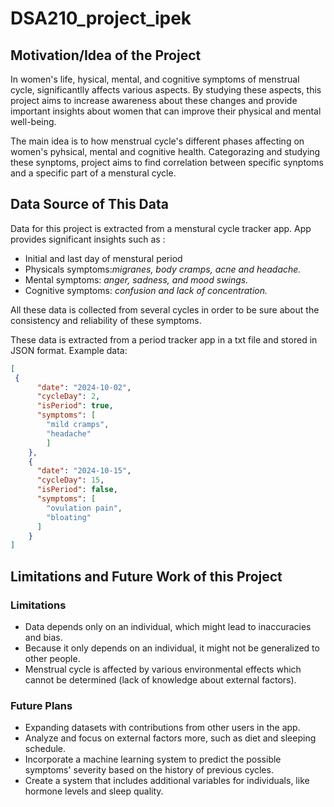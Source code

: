 # DSA210_project_ipek

## Motivation/Idea of the Project 

In women's life, hysical, mental, and cognitive symptoms of menstrual cycle, significantlly affects various aspects. By studying these aspects, this project aims to increase awareness about these changes and provide important insights about women that can improve their physical and mental well-being.

The main idea is to how menstrual cycle's different phases affecting on women's pyhsical, mental and cognitive health. Categorazing and studying these synptoms, project aims to find correlation between specific synptoms and a specific part of a menstural cycle.


## Data Source of This Data

Data for this project is extracted from a menstural cycle tracker app. App provides significant insights such as :
  * Initial and last day of menstural period
  * Physicals symptoms:_migranes, body cramps, acne and headache._
  * Mental symptoms: _anger, sadness, and mood swings._
  * Cognitive symptoms: _confusion and lack of concentration._

All these data is collected from several cycles in order to be sure about the consistency and reliability of these symptoms.

These data is extracted from a period tracker app in a txt file and stored in JSON format. Example data:

```json
[
 {
      "date": "2024-10-02",
      "cycleDay": 2,
      "isPeriod": true,
      "symptoms": [
        "mild cramps",
        "headache"
        ]
    },
    {
      "date": "2024-10-15",
      "cycleDay": 15,
      "isPeriod": false,
      "symptoms": [
        "ovulation pain",
        "bloating"
      ]
    }
]
 ```
 
## Limitations and Future Work of this Project

### Limitations
* Data depends only on an individual, which might lead to inaccuracies and bias.
* Because it only depends on an individual, it might not be generalized to other people.
* Menstrual cycle is affected by various environmental effects which cannot be determined (lack of knowledge about external factors).

### Future Plans
* Expanding datasets with contributions from other users in the app.
* Analyze and focus on external factors more, such as diet and sleeping schedule.
* Incorporate a machine learning system to predict the possible symptoms' severity based on the history of previous cycles.
* Create a system that includes additional variables for individuals, like hormone levels and sleep quality.

    

  
